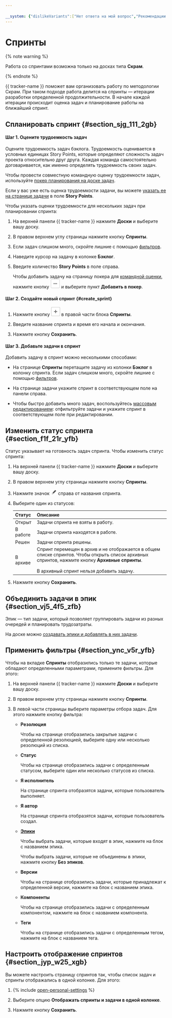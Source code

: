 ```yaml
---

__system: {"dislikeVariants":["Нет ответа на мой вопрос","Рекомендации не помогли","Содержание не соответсвует заголовку","Другое"]}
---
```

# Спринты

{% note warning %}

Работа со спринтами возможна только на досках типа **Скрам**.

{% endnote %}

{{ tracker-name }} поможет вам организовать работу по методологии Cкрам. При таком подходе работа делится на спринты — итерации разработки определенной продолжительности. В начале каждой итерации происходит оценка задач и планирование работы на ближайший спринт.

## Спланировать спринт {#section_sjg_111_2gb}

#### Шаг 1. Оцените трудоемкость задач

Оцените трудоемкость задач бэклога. Трудоемкость оценивается в условных единицах Story Points, которые определяют сложность задач проекта относительно друг друга. Каждая команда самостоятельно договаривается, как именно определять трудоемкость своих задач.

Чтобы провести совместную командную оценку трудоемкости задач, используйте [покер планирования на доске задач](planning-poker.md).

Если у вас уже есть оценка трудоемкости задачи, вы можете [указать ее на странице задачи](../user/edit-ticket.md#section_jqw_ppn_jz) в поле **Story Points**.

Чтобы указать оценки трудоемкости для нескольких задач при планировании спринта:

1. На верхней панели {{ tracker-name }} нажмите **Доски** и выберите вашу доску.

1. В правом верхнем углу страницы нажмите кнопку **Спринты**.

1. Если задач слишком много, скройте лишние с помощью [фильтров](#section_ync_v5r_yfb).

1. Наведите курсор на задачу в колонке **Бэклог**.

1. Введите количество **Story Points** в поле справа.

    Чтобы добавить задачу на страницу покера для [командной оценки](planning-poker.md), нажмите кнопку ![](../../_assets/tracker/context-menu.png) и выберите пункт **Добавить в покер**.

#### Шаг 2. Создайте новый спринт {#create_sprint}

1. Нажмите кнопку ![](../../_assets/tracker/add-sprint.png) в правой части блока **Спринты**.

1. Введите название спринта и время его начала и окончания.

1. Нажмите кнопку **Сохранить**.

#### Шаг 3. Добавьте задачи в спринт

Добавить задачу в спринт можно несколькими способами:

- На странице **Спринты** перетащите задачу из колонки **Бэклог** в колонку спринта. Если задач слишком много, скройте лишние с помощью [фильтров](#section_ync_v5r_yfb).

- На странице задачи укажите спринт в соответствующем поле на панели справа.

- Чтобы быстро добавить много задач, воспользуйтесь [массовым редактированием](bulk-change.md#section_x2j_4kr_fgb): отфильтруйте задачи и укажите спринт в соответствующем поле при редактировании.

## Изменить статус спринта {#section_f1f_21r_yfb}

Статус указывает на готовность задач спринта. Чтобы изменить статус спринта:

1. На верхней панели {{ tracker-name }} нажмите **Доски** и выберите вашу доску.

1. В правом верхнем углу страницы нажмите кнопку **Спринты**.

1. Нажмите значок ![](../../_assets/tracker/edit-sprint.png) справа от названия спринта.

1. Выберите один из статусов:

    Статус | Описание
    ----- | -----
    Открыт | Задачи спринта не взяты в работу.
    В работе | Задачи спринта находятся в работе.
    Решен | Задачи спринта решены.
    В архиве | Спринт перемещен в архив и не отображается в общем списке спринтов. Чтобы открыть список архивных спринтов, нажмите кнопку **Архивные спринты**.<br/><br/>В архивный спринт нельзя добавить задачу.

1. Нажмите кнопку **Сохранить**.

## Объединить задачи в эпик {#section_vj5_4f5_zfb}

Эпик — тип задачи, который позволяет группировать задачи из разных очередей и планировать трудозатраты.

На доске можно [создавать эпики и добавлять в них задачи](epic.md).

## Применить фильтры {#section_ync_v5r_yfb}

Чтобы на вкладке **Спринты** отобразились только те задачи, которые обладают определенными параметрами, примените фильтры. Для этого:

1. На верхней панели {{ tracker-name }} нажмите **Доски** и выберите вашу доску.

1. В правом верхнем углу страницы нажмите кнопку **Спринты**.

1. В левой части страницы выберите параметры отбора задач. Для этого нажмите кнопку фильтра:

    - **Резолюция**

        Чтобы на странице отобразились закрытые задачи с определенной резолюцией, выберите одну или несколько резолюций из списка.

    - **Статус**

        Чтобы на странице отобразились задачи с определенным статусом, выберите один или несколько статусов из списка.

    - **Я исполнитель**

        На странице спринта отобразятся задачи, которые пользователь выполняет.

    - **Я автор**

        На странице спринта отобразятся задачи, которые пользователь создал.

    - [**Эпики**](epic.md)

        Чтобы выбрать задачи, которые входят в эпик, нажмите на блок с названием эпика.

        Чтобы выбрать задачи, которые не объединены в эпики, нажмите кнопку **Без эпиков**.

    - **Версии**

        Чтобы на странице отобразились задачи, которые принадлежат к определенной версии, нажмите на блок с названием эпика.

    - **Компоненты**

        Чтобы на странице отобразились задачи с определенным компонентом, нажмите на блок с названием компонента.

    - **Теги**

        Чтобы на странице отобразились задачи с определенным тегом, нажмите на блок с названием тега.

## Настроить отображение спринтов {#section_jyp_w25_xgb}

Вы можете настроить страницу спринтов так, чтобы список задач и спринты отображались в одной колонке. Для этого:

1. {% include [open-personal-settings](../../_includes/tracker/open-personal-settings.md) %}

1. Выберите опцию **Отображать спринты и задачи в одной колонке**.

1. Нажмите кнопку **Сохранить**.

